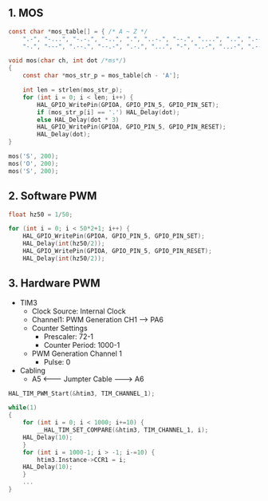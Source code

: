 ## 1. MOS

```c
const char *mos_table[] = { /* A ~ Z */
    ".-", "-...", "-.-.", "-..", ".", "..-.", "--.", "....", "..", ".---", "-.-", ".-..", "--",
    "-.", "---", ".--.", "--.-", ".-.", "...", "-", "..-", "...-", ".--", "-..-", "-.--", "--.."};
```
```c
void mos(char ch, int dot /*ms*/) 
{
	const char *mos_str_p = mos_table[ch - 'A'];

	int len = strlen(mos_str_p);
	for (int i = 0; i < len; i++) {
		HAL_GPIO_WritePin(GPIOA, GPIO_PIN_5, GPIO_PIN_SET);
		if (mos_str_p[i] == '.') HAL_Delay(dot);
		else HAL_Delay(dot * 3)
		HAL_GPIO_WritePin(GPIOA, GPIO_PIN_5, GPIO_PIN_RESET);		
		HAL_Delay(dot);
}
```
```c
mos('S', 200);
mos('O', 200);
mos('S', 200);
```

## 2. Software PWM

```c
float hz50 = 1/50;

for (int i = 0; i < 50*2+1; i++) {
	HAL_GPIO_WritePin(GPIOA, GPIO_PIN_5, GPIO_PIN_SET);
	HAL_Delay(int(hz50/2));
	HAL_GPIO_WritePin(GPIOA, GPIO_PIN_5, GPIO_PIN_RESET);	
	HAL_Delay(int(hz50/2));
```

## 3. Hardware PWM
- TIM3
  - Clock Source: Internal Clock
  - Channel1: PWM Generation CH1 --> PA6
  - Counter Settings
    - Prescaler: 72-1
    - Counter Period: 1000-1
  - PWM Generation Channel 1
    - Pulse: 0
- Cabling
  - A5 <--- Jumpter Cable ---> A6

```c
HAL_TIM_PWM_Start(&htim3, TIM_CHANNEL_1);

while(1)
{
    for (int i = 0; i < 1000; i+=10) {
        __HAL_TIM_SET_COMPARE(&htim3, TIM_CHANNEL_1, i);
	HAL_Delay(10);
    }
    for (int i = 1000-1; i > -1; i-=10) {
        htim3.Instance->CCR1 = i;
	HAL_Delay(10);
    }
    ...
}
```
